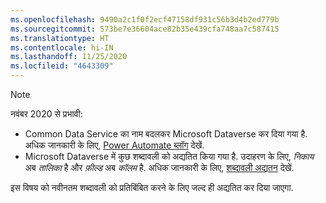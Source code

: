 ```yaml
---
ms.openlocfilehash: 9490a2c1f0f2ecf47158df931c56b3d4b2ed779b
ms.sourcegitcommit: 573be7e36604ace82b35e439cfa748aa7c587415
ms.translationtype: HT
ms.contentlocale: hi-IN
ms.lasthandoff: 11/25/2020
ms.locfileid: "4643309"
---
```

> [!NOTE]
> नवंबर 2020 से प्रभावी:
>
> - Common Data Service का नाम बदलकर Microsoft Dataverse कर दिया गया है. अधिक जानकारी के लिए, [Power Automate ब्लॉग](https://aka.ms/PAuAppBlog) देखें.
> - Microsoft Dataverse में कुछ शब्दावली को अद्यतित किया गया है. उदाहरण के लिए, *निकाय* अब *तालिका* है और *फ़ील्ड* अब *कॉलम* है. अधिक जानकारी के लिए, [शब्दावली अद्यतन](https://go.microsoft.com/fwlink/?linkid=2147247) देखें.
>
> इस विषय को नवीनतम शब्दावली को प्रतिबिंबित करने के लिए जल्द ही अद्यतित कर दिया जाएगा.
